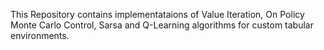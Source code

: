 This Repository contains implementataions of Value Iteration, On Policy Monte Carlo Control, Sarsa and Q-Learning algorithms for custom tabular environments.
